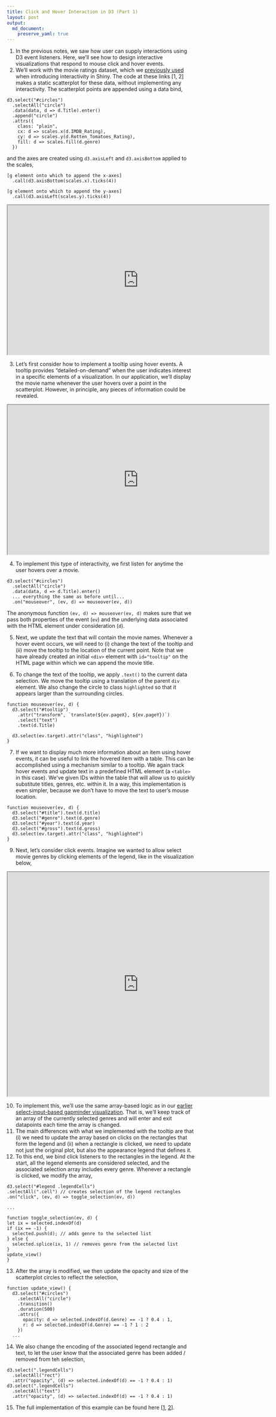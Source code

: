 ```yaml
---
title: Click and Hover Interaction in D3 (Part 1)
layout: post
output:
  md_document:
    preserve_yaml: true
---
```


1. In the previous notes, we saw how user can supply interactions using D3 event
listeners. Here, we’ll see how to design interactive visualizations that respond
to mouse click and hover events.
2. We’ll work with the movie ratings dataset, which we [previously used](https://krisrs1128.github.io/stat679_notes/2022/06/01/week2-3.html) when
introducing interactivity in Shiny. The code at these links [1, 2] makes a
static scatterplot for these data, without implementing any interactivity. The scatterplot points are appended using a data bind,
  ```
d3.select("#circles")
    .selectAll("circle")
    .data(data, d => d.Title).enter()
    .append("circle")
    .attrs({
      class: "plain",
      cx: d => scales.x(d.IMDB_Rating),
      cy: d => scales.y(d.Rotten_Tomatoes_Rating),
      fill: d => scales.fill(d.genre)
    })
  ```
  and the axes are created using `d3.axisLeft` and `d3.axisBottom` applied to the scales,

  ```
  [g element onto which to append the x-axes]
    .call(d3.axisBottom(scales.x).ticks(4))

  [g element onto which to append the y-axes]
    .call(d3.axisLeft(scales.y).ticks(4))
  ```

<iframe src="https://krisrs1128.github.io/stat679_code/examples/week6/week6-2/imdb-static.html" height=400 width=700></iframe>

3.  Let’s first consider how to implement a tooltip using hover events. A
tooltip provides “detailed-on-demand” when the user indicates interest in a
specific elements of a visualization. In our application, we’ll display the
movie name whenever the user hovers over a point in the scatterplot. However, in
principle, any pieces of information could be revealed.

<iframe src="https://krisrs1128.github.io/stat679_code/examples/week6/week6-2/imdb-tooltip.html" height=400 width=700></iframe>

4. To implement this type of interactivity, we first listen for anytime the user
hovers over a movie.
  ```
d3.select("#circles")
    .selectAll("circle")
    .data(data, d => d.Title).enter()
    ... everything the same as before until...
    .on("mouseover", (ev, d) => mouseover(ev, d))
  ```
  The anonymous function `(ev, d) => mouseover(ev, d)` makes sure that we pass
  both properties of the event (`ev`) and the underlying data associated with
  the HTML element under consideration (`d`).

5. Next, we update the text that will contain the movie names. Whenever a hover
event occurs, we will need to (i) change the text of the tooltip and (ii) move
the tooltip to the location of the current point. Note that we have already
created an initial `<div>` element with `id="tooltip"` on the HTML page within
which we can append the movie title.

6. To change the text of the tooltip, we apply `.text()` to the current data
selection. We move the tooltip using a translation of the parent `div` element.
We also change the circle to class `highlighted` so that it appears larger than
the surrounding circles.
  ```
function mouseover(ev, d) {
    d3.select("#tooltip")
      .attr("transform", `translate(${ev.pageX}, ${ev.pageY})`)
      .select("text")
      .text(d.Title)

    d3.select(ev.target).attr("class", "highlighted")
}
  ```

7. If we want to display much more information about an item using hover events,
it can be useful to link the hovered item with a table. This can be accomplished
using a mechanism similar to a tooltip. We again track hover events and update
text in a predefined HTML element (a `<table>` in this case). We've given IDs
within the table that will allow us to quickly substitute titles, genres, etc.
within it. In a way, this implementation is even simpler, because we don’t have
to move the text to user’s mouse location.
  ```
function mouseover(ev, d) {
    d3.select("#title").text(d.title)
    d3.select("#genre").text(d.genre)
    d3.select("#year").text(d.year)
    d3.select("#gross").text(d.gross)
    d3.select(ev.target).attr("class", "highlighted")
}
  ```

9. Next, let’s consider click events. Imagine we wanted to allow select movie
genres by clicking elements of the legend, like in the visualization below,

<iframe src="https://krisrs1128.github.io/stat679_code/examples/week6/week6-3/imdb-legend-click.html" width=700 height=600></iframe>

10. To implement this, we’ll use the same array-based logic as in our [earlier
select-input-based gapminder visualization](https://krisrs1128.github.io/stat679_notes/2022/06/01/week6-1.html). That is, we’ll keep track of an
array of the currently selected genres and will enter and exit datapoints each
time the array is changed.
11. The main differences with what we implemented with the tooltip are that (i)
we need to update the array based on clicks on the rectangles that form the
legend and (ii) when a rectangle is clicked, we need to update not just the
original plot, but also the appearance legend that defines it.
12. To this end, we bind click listeners to the rectangles in the legend. At the
start, all the legend elements are considered selected, and the associated
selection array includes every genre. Whenever a rectangle is clicked, we modify
the array,

  ```
d3.select("#legend .legendCells")
  .selectAll(".cell") // creates selection of the legend rectangles
  .on("click", (ev, d) => toggle_selection(ev, d))

...

function toggle_selection(ev, d) {
  let ix = selected.indexOf(d)
  if (ix == -1) {
    selected.push(d); // adds genre to the selected list
  } else {
    selected.splice(ix, 1) // removes genre from the selected list
  }
  update_view()
}
  ```

13. After the array is modified, we then update the opacity and size of the
scatterplot circles to reflect the selection,

```
function update_view() {
  d3.select("#circles")
    .selectAll("circle")
    .transition()
    .duration(500)
    .attrs({
      opacity: d => selected.indexOf(d.Genre) == -1 ? 0.4 : 1,
      r: d => selected.indexOf(d.Genre) == -1 ? 1 : 2
    })
  ...

```

14. We also change the encoding of the associated legend rectangle and text, to
let the user know that the associated genre has been added / removed from teh selection,

```
d3.select(".legendCells")
  .selectAll("rect")
  .attr("opacity", (d) => selected.indexOf(d) == -1 ? 0.4 : 1)
d3.select(".legendCells")
  .selectAll("text")
  .attr("opacity", (d) => selected.indexOf(d) == -1 ? 0.4 : 1)
```

15. The full implementation of this example can be found here [[1](https://github.com/krisrs1128/stat679_code/blob/main/examples/week6/week6-3/imdb-legend-click.js),
[2](https://github.com/krisrs1128/stat679_code/blob/main/examples/week6/week6-3/imdb-legend-click.html)].
